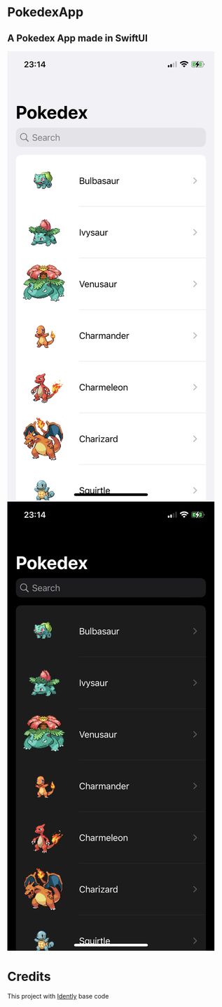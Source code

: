 # PokedexApp
## A Pokedex App made in SwiftUI

![WhiteScreen](Screenshots/WhiteHome.png)
![DarkScreen](Screenshots/DarkHome.png)

# Credits
This project with [Idently](https://github.com/indently/MVVMPokedex) base code
